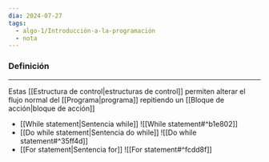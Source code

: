 ```yaml
---
dia: 2024-07-27
tags:
  - algo-1/Introducción-a-la-programación
  - nota
---
```

### Definición
---
Estas [[Estructura de control|estructuras de control]] permiten alterar el flujo normal del [[Programa|programa]] repitiendo un [[Bloque de acción|bloque de acción]]

* [[While statement|Sentencia while]] ![[While statement#^b1e802]]
* [[Do while statement|Sentencia do while]] ![[Do while statement#^35ff4d]]
* [[For statement|Sentencia for]] ![[For statement#^fcdd8f]]